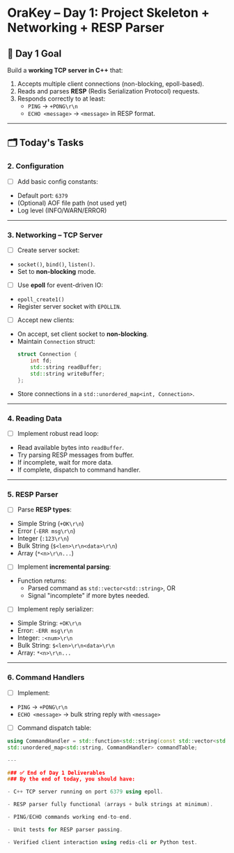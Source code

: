 # OraKey – Day 1: Project Skeleton + Networking + RESP Parser

## 🎯 Day 1 Goal
Build a **working TCP server in C++** that:
1. Accepts multiple client connections (non-blocking, epoll-based).
2. Reads and parses **RESP** (Redis Serialization Protocol) requests.
3. Responds correctly to at least:
   - `PING` → `+PONG\r\n`
   - `ECHO <message>` → `<message>` in RESP format.

---


## 🗂️ Today's Tasks


### 2. Configuration
- [ ] Add basic config constants:
- Default port: `6379`
- (Optional) AOF file path (not used yet)
- Log level (INFO/WARN/ERROR)

---

### 3. Networking – TCP Server
- [ ] Create server socket:
- `socket()`, `bind()`, `listen()`.
- Set to **non-blocking** mode.
- [ ] Use **epoll** for event-driven IO:
- `epoll_create1()`
- Register server socket with `EPOLLIN`.
- [ ] Accept new clients:
- On accept, set client socket to **non-blocking**.
- Maintain `Connection` struct:
  ```cpp
  struct Connection {
      int fd;
      std::string readBuffer;
      std::string writeBuffer;
  };
  ```
- Store connections in a `std::unordered_map<int, Connection>`.

---

### 4. Reading Data
- [ ] Implement robust read loop:
- Read available bytes into `readBuffer`.
- Try parsing RESP messages from buffer.
- If incomplete, wait for more data.
- If complete, dispatch to command handler.

---

### 5. RESP Parser
- [ ] Parse **RESP types**:
- Simple String (`+OK\r\n`)
- Error (`-ERR msg\r\n`)
- Integer (`:123\r\n`)
- Bulk String (`$<len>\r\n<data>\r\n`)
- Array (`*<n>\r\n...`)
- [ ] Implement **incremental parsing**:
- Function returns:
  - Parsed command as `std::vector<std::string>`, OR
  - Signal "incomplete" if more bytes needed.
- [ ] Implement reply serializer:
- Simple String: `+OK\r\n`
- Error: `-ERR msg\r\n`
- Integer: `:<num>\r\n`
- Bulk String: `$<len>\r\n<data>\r\n`
- Array: `*<n>\r\n...`

---

### 6. Command Handlers
- [ ] Implement:
- `PING` → `+PONG\r\n`
- `ECHO <message>` → bulk string reply with `<message>`
- [ ] Command dispatch table:
```cpp
using CommandHandler = std::function<std::string(const std::vector<std::string>&)>;
std::unordered_map<std::string, CommandHandler> commandTable;

---

### ✅ End of Day 1 Deliverables
### By the end of today, you should have:

- C++ TCP server running on port 6379 using epoll.

- RESP parser fully functional (arrays + bulk strings at minimum).

- PING/ECHO commands working end-to-end.

- Unit tests for RESP parser passing.

- Verified client interaction using redis-cli or Python test.